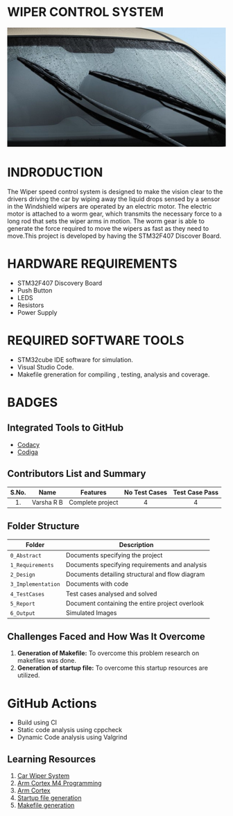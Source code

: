 # WIPER CONTROL SYSTEM

![image](https://github.com/Varsha-5/M2_Project_2022/blob/main/wiper%20(2).jfif)

# INDRODUCTION

The Wiper speed control system is designed to make the vision clear to the drivers driving the car by wiping away the liquid drops sensed by a sensor in the
Windshield wipers are operated by an electric motor. The electric motor is attached to a worm gear, which transmits the necessary force to a long rod that sets the wiper arms in motion. The worm gear is able to generate the force required to move the wipers as fast as they need to move.This project is developed by having the STM32F407 Discover Board.

# HARDWARE REQUIREMENTS

 * STM32F407 Discovery Board
 * Push Button
 * LEDS
 * Resistors
 * Power Supply

# REQUIRED SOFTWARE TOOLS

* STM32cube IDE software for simulation.
* Visual Studio Code.
* Makefile greneration for compiling , testing, analysis and coverage.


# BADGES




## Integrated Tools to GitHub

*  [Codacy](https://www.codacy.com/)
*  [Codiga](https://app.codiga.io/home)

## Contributors List and Summary

|S.No. |  Name   |    Features    |No Test Cases|Test Case Pass|
|:---:|:---:|:---:|:---:|:---:|
|1. | Varsha R B  | Complete project   | 4   | 4    |


## Folder Structure
Folder             | Description
-------------------| -----------------------------------------
`0_Abstract`       | Documents specifying the project
`1_Requirements`   | Documents specifying requirements and analysis
`2_Design`         | Documents detailing structural and flow diagram
`3_Implementation` | Documents with code 
`4_TestCases`      | Test cases analysed and solved
`5_Report`         | Document containing the entire project overlook
`6_Output`         | Simulated Images
    

## Challenges Faced and How Was It Overcome

1. **Generation of Makefile:** To overcome this problem research on makefiles was done.
2. **Generation of startup file:** To overcome this startup  resources are utilized.


# GitHub Actions
* Build  using CI
* Static code analysis using cppcheck
* Dynamic Code analysis using Valgrind

## Learning Resources
1. [Car Wiper System](https://wuling.id/en/blog/autotips/car-wipers-components-functions-and-how-they-work)
2. [Arm Cortex M4 Programming](https://microcontrollerslab.com/arm-cortex-m4-architecture/)
3. [Arm Cortex](https://community.arm.com/cfs-file/__key/telligent-evolution-components)
4. [Startup file generation](https://community.silabs.com/s/article/understand-the-gnu-assembler-startup-file-of-cortex-m4?language=en_US)
5. [Makefile generation](https://stackoverflow.com/questions/37372824/writing-a-makefile-for-arm-project)
